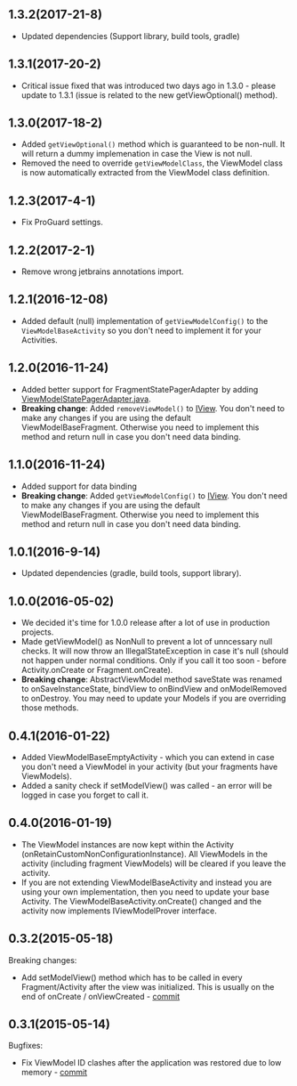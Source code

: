 ## 1.3.2(2017-21-8)

- Updated dependencies (Support library, build tools, gradle)

## 1.3.1(2017-20-2)

- Critical issue fixed that was introduced two days ago in 1.3.0 - please update to 1.3.1 (issue is related to the new getViewOptional() method).

## 1.3.0(2017-18-2)

- Added ``getViewOptional()`` method which is guaranteed to be non-null. It will return a dummy implemenation in case the View is not null.
- Removed the need to override ```getViewModelClass```, the ViewModel class is now automatically extracted from the ViewModel class definition.

## 1.2.3(2017-4-1)

- Fix ProGuard settings.

## 1.2.2(2017-2-1)

- Remove wrong jetbrains annotations import. 

## 1.2.1(2016-12-08)

- Added default (null) implementation of ```getViewModelConfig()``` to the ```ViewModelBaseActivity``` so you don't need to implement it for your Activities. 

## 1.2.0(2016-11-24)

- Added better support for FragmentStatePagerAdapter by adding [ViewModelStatePagerAdapter.java](library/src/main/java/eu/inloop/viewmodel/support/ViewModelStatePagerAdapter.java).
- <b>Breaking change</b>: Added ```removeViewModel()``` to [IView](library/src/main/java/eu/inloop/viewmodel/IView.java). You don't need to make any changes if you are using the default ViewModelBaseFragment. Otherwise you need to implement this method and return null in case you don't need data binding.

## 1.1.0(2016-11-24)

- Added support for data binding
- <b>Breaking change</b>: Added ```getViewModelConfig()``` to [IView](library/src/main/java/eu/inloop/viewmodel/IView.java). You don't need to make any changes if you are using the default ViewModelBaseFragment. Otherwise you need to implement this method and return null in case you don't need data binding.

## 1.0.1(2016-9-14)
  
  - Updated dependencies (gradle, build tools, support library). 

## 1.0.0(2016-05-02)

  - We decided it's time for 1.0.0 release after a lot of use in production projects.
  - Made getViewModel() as NonNull to prevent a lot of unncessary null checks. It will now throw an IllegalStateException in case it's null (should not happen under normal conditions. Only if you call it too soon - before Activity.onCreate or Fragment.onCreate).
  - <b>Breaking change</b>: AbstractViewModel method saveState was renamed to onSaveInstanceState, bindView to onBindView and onModelRemoved to onDestroy. You may need to update your Models if you are overriding those methods.
  
## 0.4.1(2016-01-22)

  - Added ViewModelBaseEmptyActivity - which you can extend in case you don't need a ViewModel in your activity (but your fragments have ViewModels).
  - Added a sanity check if setModelView() was called - an error will be logged in case you forget to call it.
  
## 0.4.0(2016-01-19)

  - The ViewModel instances are now kept within the Activity (onRetainCustomNonConfigurationInstance). All ViewModels in the activity (including fragment ViewModels) will be cleared if you leave the activity.
  - If you are not extending ViewModelBaseActivity and instead you are using your own implementation, then you need to update your base Activity. The ViewModelBaseActivity.onCreate() changed and the activity now implements IViewModelProver interface.
  
## 0.3.2(2015-05-18)

Breaking changes:

  - Add setModelView() method which has to be called in every Fragment/Activity after the view was initialized. This is usually on the end of onCreate / onViewCreated - [commit](https://github.com/inloop/AndroidViewModel/commit/54a7d1a96d38d1a17c8bc7c81b081d52064bde28)

## 0.3.1(2015-05-14)

Bugfixes:

  - Fix ViewModel ID clashes after the application was restored due to low memory - [commit](https://github.com/inloop/AndroidViewModel/commit/cecfd54d3008c07c19ad7685b97e9fe2acb5c369)

